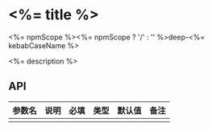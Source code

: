 # <%= title %>

<%= npmScope %><%= npmScope ? '/' : '' %>deep-<%= kebabCaseName %>

<%= description %>

## API

| 参数名 | 说明 | 必填 | 类型 | 默认值 | 备注 |
| ------ | ---- | ---- | ---- | ------ | ---- |
|        |      |      |      |        |      |
